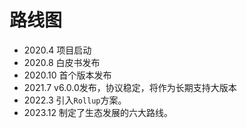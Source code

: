 ﻿# 路线图

- 2020.4   项目启动
- 2020.8   白皮书发布
- 2020.10  首个版本发布
- 2021.7   v6.0.0发布，协议稳定，将作为长期支持大版本
- 2022.3   引入`Rollup`方案。
- 2023.12  制定了生态发展的六大路线。
